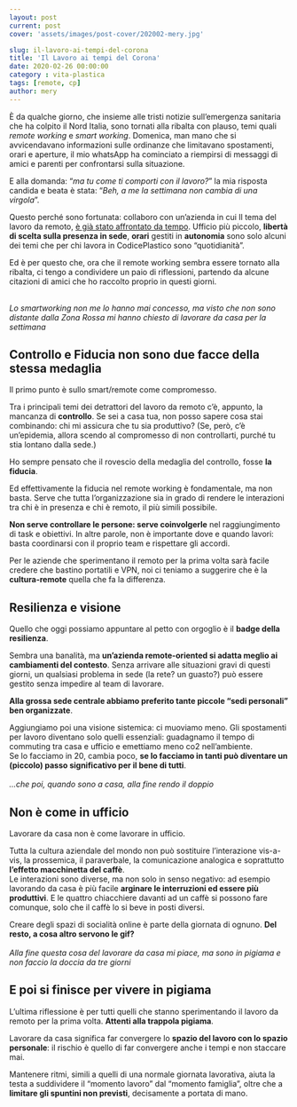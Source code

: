 ```yaml
---
layout: post
current: post
cover: 'assets/images/post-cover/202002-mery.jpg'

slug: il-lavoro-ai-tempi-del-corona
title: 'Il Lavoro ai tempi del Corona'
date: 2020-02-26 00:00:00
category : vita-plastica
tags: [remote, cp]
author: mery
---
```

&Egrave; da qualche giorno, che insieme alle tristi notizie sull’emergenza sanitaria che ha colpito il Nord Italia, sono tornati alla ribalta con plauso, temi quali <em>remote working</em> e <em>smart working</em>.
Domenica, man mano che si avvicendavano informazioni sulle ordinanze che limitavano spostamenti, orari e aperture, il mio whatsApp ha cominciato a riempirsi di messaggi di amici e parenti per confrontarsi sulla situazione. 

E alla domanda: “<em>ma tu come ti comporti con il lavoro?</em>” la mia risposta candida e beata è stata: “<em>Beh, a me la settimana non cambia di una virgola</em>”.

Questo perché sono fortunata: collaboro con un’azienda in cui Il tema del lavoro da remoto,  [è già stato affrontato da tempo](https://blog.codiceplastico.com/remotizziamoci). Ufficio più piccolo, **libertà di scelta sulla presenza in sede**, **orari** gestiti in **autonomia** sono solo alcuni dei temi che per chi lavora in CodicePlastico sono “quotidianità”. 

Ed è per questo che, ora che il remote working sembra essere tornato alla ribalta, ci tengo a condividere un paio di riflessioni, partendo da alcune citazioni di amici che ho raccolto proprio in questi giorni.


<br/>
<cite>Lo smartworking non me lo hanno mai concesso, ma visto che non sono distante dalla Zona Rossa mi hanno chiesto di lavorare da casa per la settimana</cite>
<br/>

## Controllo e Fiducia non sono due facce della stessa medaglia 
Il primo punto è sullo smart/remote come compromesso.

Tra i principali temi dei detrattori del lavoro da remoto c’è, appunto, la mancanza di **controllo**. Se sei a casa tua, non posso sapere cosa stai combinando: chi mi assicura che tu sia produttivo? (Se, però, c’è un’epidemia, allora scendo al compromesso di non controllarti, purché tu stia lontano dalla sede.)

Ho sempre pensato che il rovescio della medaglia del controllo, fosse **la fiducia**. 

Ed effettivamente la fiducia nel remote working è fondamentale, ma non basta. Serve che tutta l’organizzazione sia in grado di rendere le interazioni tra chi è in presenza e chi è remoto, il più simili possibile. 

**Non serve controllare le persone:  serve coinvolgerle** nel raggiungimento di task e obiettivi. In altre parole, non è importante dove e quando lavori: basta coordinarsi con il proprio team e rispettare gli accordi.

Per le aziende che sperimentano il remoto per la prima volta sarà facile credere che bastino portatili e VPN, noi ci teniamo a suggerire che è la **cultura-remote** quella che fa la differenza.

## Resilienza e visione
Quello che oggi possiamo appuntare al petto con orgoglio è il **badge della resilienza**. 

Sembra una banalità, ma **un’azienda remote-oriented si adatta meglio ai cambiamenti del contesto**.
Senza arrivare alle situazioni gravi di questi giorni, un qualsiasi problema in sede (la rete? un guasto?) può essere gestito senza impedire al team di lavorare.

**Alla grossa sede centrale abbiamo preferito tante piccole “sedi personali” ben organizzate**.

Aggiungiamo poi una visione sistemica: ci muoviamo meno. Gli spostamenti per lavoro diventano solo quelli essenziali: guadagnamo il tempo di commuting tra casa e ufficio e emettiamo meno co2 nell’ambiente. 
<br/>Se lo facciamo in 20, cambia poco, **se lo facciamo in tanti può diventare un (piccolo) passo significativo per il bene di tutti**.
<br/><br/>
<cite>...che poi, quando sono a casa, alla fine rendo il doppio</cite>
<br/>
## Non è come in ufficio
Lavorare da casa non è come lavorare in ufficio. 

Tutta la cultura aziendale del mondo non può sostituire l’interazione vis-a-vis, la prossemica, il paraverbale, la comunicazione analogica e soprattutto **l’effetto macchinetta del caffè**. 
<br/>Le interazioni sono diverse, ma non solo in senso negativo: ad esempio lavorando da casa è più facile **arginare le interruzioni ed essere più produttivi**. E le quattro chiacchiere davanti ad un caffè si possono fare comunque, solo che il caffè lo si beve in posti diversi. 

Creare degli spazi di socialità online è parte della giornata di ognuno. **Del resto, a cosa altro servono le gif?**
<br/><br/>
<cite>Alla fine questa cosa del lavorare da casa mi piace, ma sono in pigiama e non faccio la doccia da tre giorni</cite>
<br/>
## E poi si finisce per vivere in pigiama

L’ultima riflessione è per tutti quelli che stanno sperimentando il lavoro da remoto per la prima volta. **Attenti alla trappola pigiama**. 

Lavorare da casa significa far convergere lo **spazio del lavoro con lo spazio personale**: il rischio è quello di far convergere anche i tempi e non staccare mai. 

Mantenere ritmi, simili a quelli di una normale giornata lavorativa, aiuta la testa a suddividere il “momento lavoro” dal “momento famiglia”, oltre che a **limitare gli spuntini non previsti**, decisamente a portata di mano.

